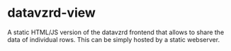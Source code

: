 # datavzrd-view
A static HTML/JS version of the datavzrd frontend that allows to share the data of individual rows.
This can be simply hosted by a static webserver.
